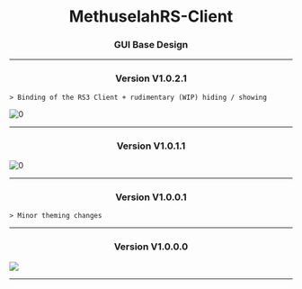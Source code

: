 <h1 align="center">MethuselahRS-Client</h1>
<h3 align="center">GUI Base Design</h3>

---

<h3 align="center">Version V1.0.2.1</h3>

	> Binding of the RS3 Client + rudimentary (WIP) hiding / showing

![0](https://i.imgur.com/BlT9wCm.gif)

---

<h3 align="center">Version V1.0.1.1</h3>

![0](https://i.imgur.com/n24Jb3F.gif)

---

<h3 align="center">Version V1.0.0.1</h3>
	
	> Minor theming changes
 
---

<h3 align="center">Version V1.0.0.0</h3>

![](https://i.imgur.com/C3fQeVZ.gif)

---
